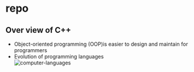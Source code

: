# repo
## Over view of C++
* Object-oriented programming (OOP)is easier to design and maintain for programmers
* Evolution of programming languages  
  ![computer-languages](https://user-images.githubusercontent.com/61928785/133008954-d4922157-a8a6-4826-82fd-a1b6bf43217e.png)

